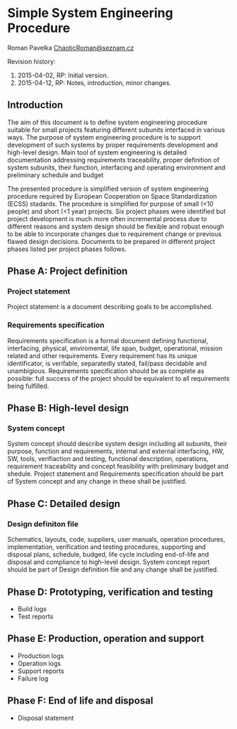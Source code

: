 Simple System Engineering Procedure
===================================
Roman Pavelka <ChaoticRoman@seznam.cz>

Revision history:

1. 2015-04-02, RP: Initial version.
2. 2015-04-12, RP: Notes, introduction, minor changes.


Introduction
------------

The aim of this document is to define system engineering procedure suitable
for small projects featuring different subunits interfaced in various ways.
The purpose of system engineering procedure is to support development of such
systems by proper requirements development and high-level design. Main tool
of system engineering is detailed documentation addressing requirements
traceability, proper definition of system subunits, their function, interfacing
and operating environment and preliminary schedule and budget

The presented procedure is simplified version of system engineering procedure
required by European Cooperation on Space Standardization (ECSS) stadards.
The procedure is simplified for purpose of small (<10 people) and short (<1 year)
projects. Six project phases were identified but project development is much more
often incremental process due to different reasons and system design should
be flexible and robust enough to be able to incorporate changes due to requirement
change or previous flawed design decisions. Documents to be prepared in different
project phases listed per project phases follows.


Phase A: Project definition
---------------------------

### Project statement

Project statement is a document describing goals to be accomplished.

### Requirements specification

Requirements specification is a formal document defining functional,
interfacing, physical, enviromental, life span, budget, operational,
mission related and other requirements. Every requirement has its unique
identificator, is verifable, separatedly stated, fail/pass decidable
and unambigious. Requirements specification should be as complete
as possible: full success of the project should be equivalent
to all requirements being fulfilled.


Phase B: High-level design
--------------------------

### System concept

System concept should describe system design including all subunits,
their purpose, function and requirements, internal and external interfacing,
HW, SW, tools, verifiaction and testing, functional description, operations,
requirement traceability and concept feasibility with preliminary budget
and shedule. Project statement and Requirements specification should be
part of System concept and any change in these shall be justified.

Phase C: Detailed design
------------------------

### Design definiton file

Schematics, layouts, code, suppliers, user manuals, operation procedures,
implementation, verification and testing procedures, supporting and disposal
plans, schedule, budged, life cycle including end-of-life and disposal
and compliance to high-level design. System concept report should be part
of Design definition file and any change shall be justified.

Phase D: Prototyping, verification and testing
----------------------------------------------

- Build logs
- Test reports

Phase E: Production, operation and support
------------------------------------------

- Production logs
- Operation logs
- Support reports
- Failure log

Phase F: End of life and disposal
---------------------------------

- Disposal statement
